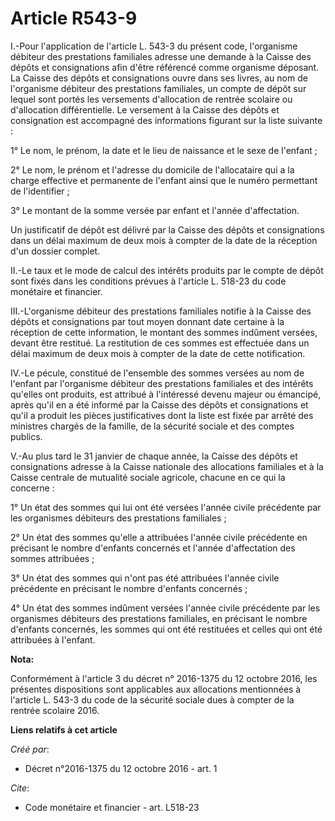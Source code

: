 # Article R543-9

I.-Pour l'application de l'article L. 543-3 du présent code, l'organisme débiteur des prestations familiales adresse une
demande à la Caisse des dépôts et consignations afin d'être référencé comme organisme déposant. La Caisse des dépôts et
consignations ouvre dans ses livres, au nom de l'organisme débiteur des prestations familiales, un compte de dépôt sur lequel
sont portés les versements d'allocation de rentrée scolaire ou d'allocation différentielle. Le versement à la Caisse des
dépôts et consignation est accompagné des informations figurant sur la liste suivante : 

1° Le nom, le prénom, la date et le lieu de naissance et le sexe de l'enfant ; 

2° Le nom, le prénom et l'adresse du domicile de l'allocataire qui a la charge effective et permanente de l'enfant ainsi que
le numéro permettant de l'identifier ; 

3° Le montant de la somme versée par enfant et l'année d'affectation. 

Un justificatif de dépôt est délivré par la Caisse des dépôts et consignations dans un délai maximum de deux mois à compter
de la date de la réception d'un dossier complet. 

II.-Le taux et le mode de calcul des intérêts produits par le compte de dépôt sont fixés dans les conditions prévues à
l'article L. 518-23 du code monétaire et financier. 

III.-L'organisme débiteur des prestations familiales notifie à la Caisse des dépôts et consignations par tout moyen donnant
date certaine à la réception de cette information, le montant des sommes indûment versées, devant être restitué. La
restitution de ces sommes est effectuée dans un délai maximum de deux mois à compter de la date de cette notification. 

IV.-Le pécule, constitué de l'ensemble des sommes versées au nom de l'enfant par l'organisme débiteur des prestations
familiales et des intérêts qu'elles ont produits, est attribué à l'intéressé devenu majeur ou émancipé, après qu'il en a été
informé par la Caisse des dépôts et consignations et qu'il a produit les pièces justificatives dont la liste est fixée par
arrêté des ministres chargés de la famille, de la sécurité sociale et des comptes publics. 

V.-Au plus tard le 31 janvier de chaque année, la Caisse des dépôts et consignations adresse à la Caisse nationale des
allocations familiales et à la Caisse centrale de mutualité sociale agricole, chacune en ce qui la concerne : 

1° Un état des sommes qui lui ont été versées l'année civile précédente par les organismes débiteurs des prestations
familiales ; 

2° Un état des sommes qu'elle a attribuées l'année civile précédente en précisant le nombre d'enfants concernés et l'année
d'affectation des sommes attribuées ; 

3° Un état des sommes qui n'ont pas été attribuées l'année civile précédente en précisant le nombre d'enfants concernés ; 

4° Un état des sommes indûment versées l'année civile précédente par les organismes débiteurs des prestations familiales, en
précisant le nombre d'enfants concernés, les sommes qui ont été restituées et celles qui ont été attribuées à l'enfant.

**Nota:**

Conformément à l'article 3 du décret n° 2016-1375 du 12 octobre 2016, les présentes dispositions sont applicables aux
allocations mentionnées à l'article L. 543-3 du code de la sécurité sociale dues à compter de la rentrée scolaire 2016.

**Liens relatifs à cet article**

_Créé par_:

  - Décret n°2016-1375 du 12 octobre 2016 - art. 1

_Cite_:

  - Code monétaire et financier - art. L518-23
